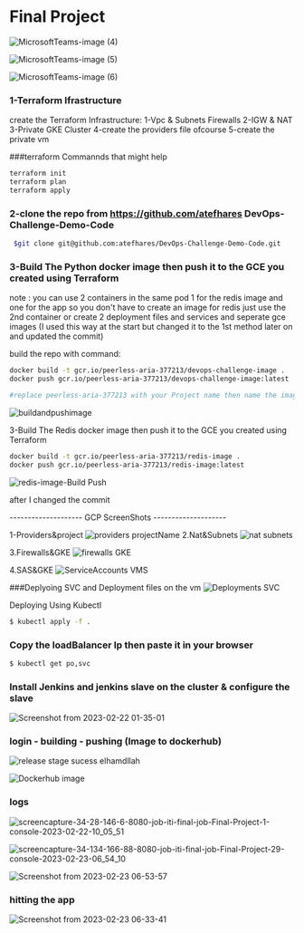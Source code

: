 # Final Project
![MicrosoftTeams-image (4)](https://user-images.githubusercontent.com/58382911/220772533-7d19497e-48d2-426d-a8ad-9ca2abc2f49b.png)

![MicrosoftTeams-image (5)](https://user-images.githubusercontent.com/58382911/220772602-918ac72b-df9f-4537-bfb9-5d2cf56c2950.png)

![MicrosoftTeams-image (6)](https://user-images.githubusercontent.com/58382911/220772646-ab80e335-9eac-48ff-83a0-096b4da34442.png)



### 1-Terraform Ifrastructure
create the Terraform Infrastructure:
1-Vpc & Subnets Firewalls
2-IGW & NAT
3-Private GKE Cluster
4-create the providers file ofcourse 
5-create the private vm 
 
###terraform Commannds that might help 

```bash
terraform init 
terraform plan 
terraform apply
```

### 2-clone the repo from https://github.com/atefhares DevOps-Challenge-Demo-Code

```bash
 $git clone git@github.com:atefhares/DevOps-Challenge-Demo-Code.git 

```

### 3-Build The Python docker image then push it to the GCE you created using Terraform 
note : you can use 2 containers in the same pod 1 for the redis image and one for the app so you don't have to create an image for redis just use the 2nd container
or 
create 2 deployment files and services and seperate gce images (I used this way at the start but changed it to the 1st method later on and updated the commit)

build the repo with command:
```bash
docker build -t gcr.io/peerless-aria-377213/devops-challenge-image . 
docker push gcr.io/peerless-aria-377213/devops-challenge-image:latest

#replace peerless-aria-377213 with your Project name then name the image what ever you want 
```
![buildandpushimage](https://user-images.githubusercontent.com/58382911/219983748-54ba51e1-5443-4de0-8939-656de3b34072.png)


3-Build The Redis docker image then push it to the GCE you created using Terraform 
```bash
docker build -t gcr.io/peerless-aria-377213/redis-image .
docker push gcr.io/peerless-aria-377213/redis-image:latest
```
![redis-image-Build Push](https://user-images.githubusercontent.com/58382911/219984107-101d053d-dd9e-4548-b2fc-f4988129a9f8.png)

after I changed the commit 



-------------------- GCP ScreenShots --------------------

1-Providers&project
![providers projectName](https://user-images.githubusercontent.com/58382911/219984383-dc2a71f1-bf74-4954-8543-953ebb1b18b7.png)
2.Nat&Subnets
![nat subnets](https://user-images.githubusercontent.com/58382911/219984345-f69a7a9c-449d-482c-8daa-762f91197a42.png)

3.Firewalls&GKE
![firewalls GKE](https://user-images.githubusercontent.com/58382911/219984402-8464276c-d302-4d7b-baf4-04bc304eafaa.png)

4.SAS&GKE
![ServiceAccounts VMS](https://user-images.githubusercontent.com/58382911/219984429-a3d2404a-8594-420d-89b2-54a79e84d03e.png)

###Deplyoing SVC and Deployment files on the vm
![Deployments SVC](https://user-images.githubusercontent.com/58382911/219984548-44730c8d-9bd4-4295-b7f4-8832b6e938b6.png)







Deploying Using Kubectl 
```bash
$ kubectl apply -f .
```




### Copy the loadBalancer Ip then paste it in your browser
```bash
$ kubectl get po,svc
``` 

### Install Jenkins and jenkins slave on the cluster & configure the slave 

![Screenshot from 2023-02-22 01-35-01](https://user-images.githubusercontent.com/58382911/220773069-c3bc137b-9ebb-470b-b065-aa82cbc2b2d7.png)

### login - building - pushing (Image to dockerhub)
![release stage sucess elhamdllah](https://user-images.githubusercontent.com/58382911/220784289-16d272c4-5c51-401c-90d1-4e95e004dc9e.png)

![Dockerhub image](https://user-images.githubusercontent.com/58382911/220784342-09ef7698-f2b7-4835-9940-36b7bec25354.png)
### logs 
![screencapture-34-28-146-6-8080-job-iti-final-job-Final-Project-1-console-2023-02-22-10_05_51](https://user-images.githubusercontent.com/58382911/220784422-980965ec-4ac0-4e77-9b25-043ebd498cc9.png)

![screencapture-34-134-166-88-8080-job-iti-final-job-Final-Project-29-console-2023-02-23-06_54_10](https://user-images.githubusercontent.com/58382911/220825069-a218c99f-7722-43ee-87df-a3afc5bc3b48.png)

![Screenshot from 2023-02-23 06-53-57](https://user-images.githubusercontent.com/58382911/220825171-c7b53ea1-7129-4b51-99ae-88a16788bf72.png)

### hitting the app 
![Screenshot from 2023-02-23 06-33-41](https://user-images.githubusercontent.com/58382911/220825274-12deaf66-2932-4e11-b807-0d1d19fc9236.png)






 





